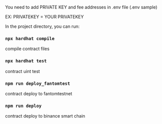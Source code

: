 


You need to add PRIVATE KEY and fee addresses in .env file (.env sample)

EX: PRIVATEKEY = YOUR PRIVATEKEY

In the project directory, you can run:

### `npx hardhat compile`

compile contract files

### `npx hardhat test`

contract uint test

### `npm run deploy_fantomtest`

contract deploy to fantomtestnet
### `npm run deploy`

contract deploy to binance smart chain
